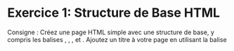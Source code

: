 # Exercice 1: Structure de Base HTML

Consigne : Créez une page HTML simple avec une structure de base, y compris les balises <!DOCTYPE html>, <html>, <head>, et <body>. Ajoutez un titre à votre page en utilisant la balise <title> dans la section <head>. Dans le corps de la page (<body>), ajoutez un paragraphe de texte avec la balise <p>.
